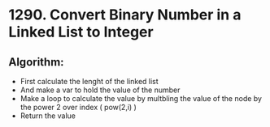 # 1290. Convert Binary Number in a Linked List to Integer

## Algorithm:

- First calculate the lenght of the linked list
- And make a var to hold the value of the number 
- Make a loop to calculate the value by multbling the value of the node by the power 2 over index ( pow(2,i) )
- Return the value 

